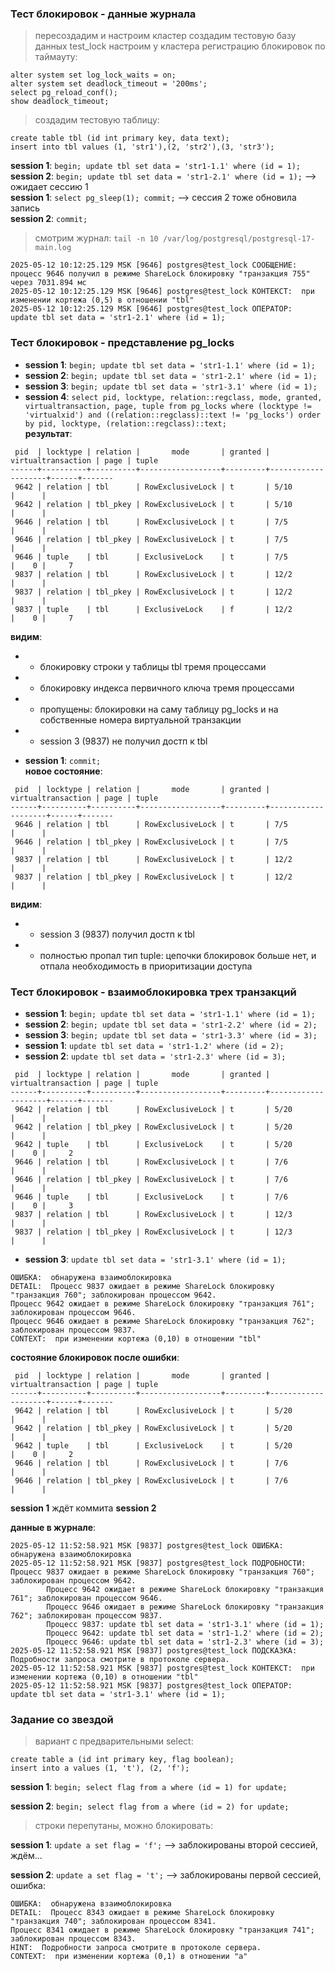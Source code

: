 ### Тест блокировок - данные журнала

> пересоздадим и настроим кластер
> создадим тестовую базу данных test_lock
> настроим у кластера регистрацию блокировок по таймауту:
```
alter system set log_lock_waits = on;
alter system set deadlock_timeout = '200ms';
select pg_reload_conf();
show deadlock_timeout;
```
> создадим тестовую таблицу:
```
create table tbl (id int primary key, data text);
insert into tbl values (1, 'str1'),(2, 'str2'),(3, 'str3');
```
**session 1**: `begin; update tbl set data = 'str1-1.1' where (id = 1);` \
**session 2**: `begin; update tbl set data = 'str1-2.1' where (id = 1);` --> ожидает сессию 1 \
**session 1**: `select pg_sleep(1); commit;` --> сессия 2 тоже обновила запись \
**session 2**: `commit;`
> смотрим журнал: `tail -n 10 /var/log/postgresql/postgresql-17-main.log`
```
2025-05-12 10:12:25.129 MSK [9646] postgres@test_lock СООБЩЕНИЕ:  процесс 9646 получил в режиме ShareLock блокировку "транзакция 755" через 7031.894 мс
2025-05-12 10:12:25.129 MSK [9646] postgres@test_lock КОНТЕКСТ:  при изменении кортежа (0,5) в отношении "tbl"
2025-05-12 10:12:25.129 MSK [9646] postgres@test_lock ОПЕРАТОР:  update tbl set data = 'str1-2.1' where (id = 1);
```

### Тест блокировок - представление pg_locks

- **session 1**: `begin; update tbl set data = 'str1-1.1' where (id = 1);`
- **session 2**: `begin; update tbl set data = 'str1-2.1' where (id = 1);`
- **session 3**: `begin; update tbl set data = 'str1-3.1' where (id = 1);`
- **session 4**: `select pid, locktype, relation::regclass, mode, granted, virtualtransaction, page, tuple from pg_locks where (locktype != 'virtualxid') and ((relation::regclass)::text != 'pg_locks') order by pid, locktype, (relation::regclass)::text;` \
**результат**:
```
 pid  | locktype | relation |       mode       | granted | virtualtransaction | page | tuple
------+----------+----------+------------------+---------+--------------------+------+-------
 9642 | relation | tbl      | RowExclusiveLock | t       | 5/10               |      |
 9642 | relation | tbl_pkey | RowExclusiveLock | t       | 5/10               |      |
 9646 | relation | tbl      | RowExclusiveLock | t       | 7/5                |      |
 9646 | relation | tbl_pkey | RowExclusiveLock | t       | 7/5                |      |
 9646 | tuple    | tbl      | ExclusiveLock    | t       | 7/5                |    0 |     7
 9837 | relation | tbl      | RowExclusiveLock | t       | 12/2               |      |
 9837 | relation | tbl_pkey | RowExclusiveLock | t       | 12/2               |      |
 9837 | tuple    | tbl      | ExclusiveLock    | f       | 12/2               |    0 |     7
```
**видим**:
- - блокировку строки у таблицы tbl тремя процессами
- - блокировку индекса первичного ключа тремя процессами
- - пропущены: блокировки на саму таблицу pg_locks и на собственные номера виртуальной транзакции
- - session 3 (9837) не получил достп к tbl

- **session 1**: `commit;` \
**новое состояние**:
```
 pid  | locktype | relation |       mode       | granted | virtualtransaction | page | tuple
------+----------+----------+------------------+---------+--------------------+------+-------
 9646 | relation | tbl      | RowExclusiveLock | t       | 7/5                |      |
 9646 | relation | tbl_pkey | RowExclusiveLock | t       | 7/5                |      |
 9837 | relation | tbl      | RowExclusiveLock | t       | 12/2               |      |
 9837 | relation | tbl_pkey | RowExclusiveLock | t       | 12/2               |      |
```
**видим**:
- - session 3 (9837) получил достп к tbl
- - полностью пропал тип tuple: цепочки блокировок больше нет, и отпала необходимость в приоритизации доступа

### Тест блокировок - взаимоблокировка трех транзакций

- **session 1**: `begin; update tbl set data = 'str1-1.1' where (id = 1);`
- **session 2**: `begin; update tbl set data = 'str1-2.2' where (id = 2);`
- **session 3**: `begin; update tbl set data = 'str1-3.3' where (id = 3);`
- **session 1**: `update tbl set data = 'str1-1.2' where (id = 2);`
- **session 2**: `update tbl set data = 'str1-2.3' where (id = 3);`
```
 pid  | locktype | relation |       mode       | granted | virtualtransaction | page | tuple
------+----------+----------+------------------+---------+--------------------+------+-------
 9642 | relation | tbl      | RowExclusiveLock | t       | 5/20               |      |
 9642 | relation | tbl_pkey | RowExclusiveLock | t       | 5/20               |      |
 9642 | tuple    | tbl      | ExclusiveLock    | t       | 5/20               |    0 |     2
 9646 | relation | tbl      | RowExclusiveLock | t       | 7/6                |      |
 9646 | relation | tbl_pkey | RowExclusiveLock | t       | 7/6                |      |
 9646 | tuple    | tbl      | ExclusiveLock    | t       | 7/6                |    0 |     3
 9837 | relation | tbl      | RowExclusiveLock | t       | 12/3               |      |
 9837 | relation | tbl_pkey | RowExclusiveLock | t       | 12/3               |      |
```
- **session 3**: `update tbl set data = 'str1-3.1' where (id = 1);`
```
ОШИБКА:  обнаружена взаимоблокировка
DETAIL:  Процесс 9837 ожидает в режиме ShareLock блокировку "транзакция 760"; заблокирован процессом 9642.
Процесс 9642 ожидает в режиме ShareLock блокировку "транзакция 761"; заблокирован процессом 9646.
Процесс 9646 ожидает в режиме ShareLock блокировку "транзакция 762"; заблокирован процессом 9837.
CONTEXT:  при изменении кортежа (0,10) в отношении "tbl"
```
**состояние блокировок после ошибки**:
```
 pid  | locktype | relation |       mode       | granted | virtualtransaction | page | tuple
------+----------+----------+------------------+---------+--------------------+------+-------
 9642 | relation | tbl      | RowExclusiveLock | t       | 5/20               |      |
 9642 | relation | tbl_pkey | RowExclusiveLock | t       | 5/20               |      |
 9642 | tuple    | tbl      | ExclusiveLock    | t       | 5/20               |    0 |     2
 9646 | relation | tbl      | RowExclusiveLock | t       | 7/6                |      |
 9646 | relation | tbl_pkey | RowExclusiveLock | t       | 7/6                |      |
```
**session 1** ждёт коммита **session 2**

**данные в журнале**:
```
2025-05-12 11:52:58.921 MSK [9837] postgres@test_lock ОШИБКА:  обнаружена взаимоблокировка
2025-05-12 11:52:58.921 MSK [9837] postgres@test_lock ПОДРОБНОСТИ:  Процесс 9837 ожидает в режиме ShareLock блокировку "транзакция 760"; заблокирован процессом 9642.
        Процесс 9642 ожидает в режиме ShareLock блокировку "транзакция 761"; заблокирован процессом 9646.
        Процесс 9646 ожидает в режиме ShareLock блокировку "транзакция 762"; заблокирован процессом 9837.
        Процесс 9837: update tbl set data = 'str1-3.1' where (id = 1);
        Процесс 9642: update tbl set data = 'str1-1.2' where (id = 2);
        Процесс 9646: update tbl set data = 'str1-2.3' where (id = 3);
2025-05-12 11:52:58.921 MSK [9837] postgres@test_lock ПОДСКАЗКА:  Подробности запроса смотрите в протоколе сервера.
2025-05-12 11:52:58.921 MSK [9837] postgres@test_lock КОНТЕКСТ:  при изменении кортежа (0,10) в отношении "tbl"
2025-05-12 11:52:58.921 MSK [9837] postgres@test_lock ОПЕРАТОР:  update tbl set data = 'str1-3.1' where (id = 1);
```

### Задание со звездой

> вариант с предварительными select:
```
create table a (id int primary key, flag boolean);
insert into a values (1, 't'), (2, 'f');
```
**session 1**: `begin; select flag from a where (id = 1) for update;`

**session 2**: `begin; select flag from a where (id = 2) for update;`

> строки перепутаны, можно блокировать:

**session 1**: `update a set flag = 'f';` --> заблокированы второй сессией, ждём...

**session 2**: `update a set flag = 't';` --> заблокированы первой сессией, ошибка:
```
ОШИБКА:  обнаружена взаимоблокировка
DETAIL:  Процесс 8343 ожидает в режиме ShareLock блокировку "транзакция 740"; заблокирован процессом 8341.
Процесс 8341 ожидает в режиме ShareLock блокировку "транзакция 741"; заблокирован процессом 8343.
HINT:  Подробности запроса смотрите в протоколе сервера.
CONTEXT:  при изменении кортежа (0,1) в отношении "a"
```
